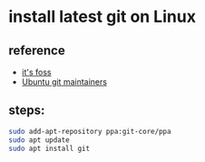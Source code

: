 # install latest git on Linux

## reference
- [it's foss](https://itsfoss.com/install-git-ubuntu/)
- [Ubuntu git maintainers](https://launchpad.net/~git-core/+archive/ubuntu/ppa)

## steps:
```bash
sudo add-apt-repository ppa:git-core/ppa
sudo apt update
sudo apt install git
```
